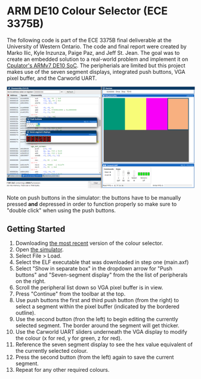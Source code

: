# ARM DE10 Colour Selector (ECE 3375B)
The following code is part of the ECE 3375B final deliverable at the University of Western Ontario. The code and final report were created by Marko Ilic, Kyle Inzunza, Paige Paz, and Jeff St. Jean. The goal was to create an embedded solution to a real-world problem and implement it on [Cpulator's ARMv7 DE10 SoC](https://cpulator.01xz.net/?sys=arm-de1soc). The peripherials are limited but this project makes use of the seven segment displays, integrated push buttons, VGA pixel buffer, and the Carworld UART.

![](images/colour-picker.png)

Note on push buttons in the simulator: the buttons have to be manually pressed **and** depressed in order to function properly so make sure to "double click" when using the push buttons.

## Getting Started
1. Downloading [the most recent](https://github.com/jeffstjean/arm-vga-de10/releases/latest/download/main.axf) version of the colour selector.
2. Open [the simulator](https://cpulator.01xz.net/?sys=arm-de1soc).
3. Select File > Load.
4. Select the ELF executable that was downloaded in step one (main.axf)
5. Select "Show in separate box" in the dropdown arrow for "Push buttons" and "Seven-segment display" from the the list of peripherals on the right.
6. Scroll the peripheral list down so VGA pixel buffer is in view.
7. Press "Continue" from the toolbar at the top.
8. Use push buttons the first and third push button (from the right) to select a segment within the pixel buffer (indicated by the bordered outline).
9. Use the second button (fron the left) to begin editing the currently selected segment. The border around the segment will get thicker.
10. Use the Carworld UART sliders underneath the VGA display to modify the colour (x for red, y for green, z for red).
11. Reference the seven segment display to see the hex value equivalent of the currently selected colour.
12. Press the second button (from the left) again to save the current segment.
13. Repeat for any other required colours.